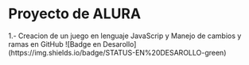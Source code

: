 <h1>Proyecto de ALURA</h1>
1.- Creacion de un juego en lenguaje JavaScrip y Manejo de cambios y ramas en GitHub
 ![Badge en Desarollo](https://img.shields.io/badge/STATUS-EN%20DESAROLLO-green)
